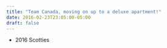 ```yaml
---
title: "Team Canada, moving on up to a deluxe apartment!"
date: 2016-02-23T23:05:00-05:00
draft: false
---
```

- 2016 Scotties